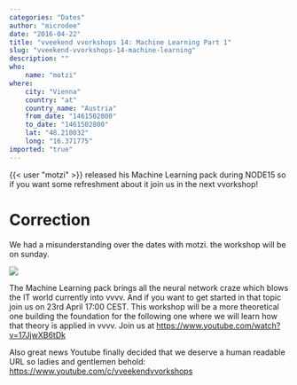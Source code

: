 ```yaml
---
categories: "Dates"
author: "microdee"
date: "2016-04-22"
title: "vveekend vvorkshops 14: Machine Learning Part 1"
slug: "vveekend-vvorkshops-14-machine-learning"
description: ""
who: 
    name: "motzi"
where: 
    city: "Vienna"
    country: "at"
    country_name: "Austria"
    from_date: "1461502800"
    to_date: "1461502800"
    lat: "48.210032"
    long: "16.371775"
imported: "true"
---
```



{{< user "motzi" >}} released his Machine Learning pack during NODE15 so if you want some refreshment about it join us in the next vvorkshop!

#  Correction

We had a misunderstanding over the dates with motzi. the workshop will be on sunday.
<!--break-->
![](IntroRenderer_2016.04.22-12.50.55.png) 

The Machine Learning pack brings all the neural network craze which blows the IT world currently into vvvv. And if you want to get started in that topic join us on 23rd April 17:00 CEST. This workshop will be a more theoretical one building the foundation for the following one where we will learn how that theory is applied in vvvv.
Join us at https://www.youtube.com/watch?v=17JjwXB6tDk

Also great news Youtube finally decided that we deserve a human readable URL so ladies and gentlemen behold: https://www.youtube.com/c/vveekendvvorkshops